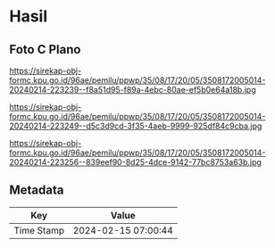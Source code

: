 # Hasil

## Foto C Plano

https://sirekap-obj-formc.kpu.go.id/96ae/pemilu/ppwp/35/08/17/20/05/3508172005014-20240214-223239--f8a51d95-f89a-4ebc-80ae-ef5b0e64a18b.jpg

https://sirekap-obj-formc.kpu.go.id/96ae/pemilu/ppwp/35/08/17/20/05/3508172005014-20240214-223249--d5c3d9cd-3f35-4aeb-9999-925df84c9cba.jpg

https://sirekap-obj-formc.kpu.go.id/96ae/pemilu/ppwp/35/08/17/20/05/3508172005014-20240214-223256--839eef90-8d25-4dce-9142-77bc8753a63b.jpg


## Metadata

| Key        | Value               |
| ---------- | ------------------- |
| Time Stamp | 2024-02-15 07:00:44 |



